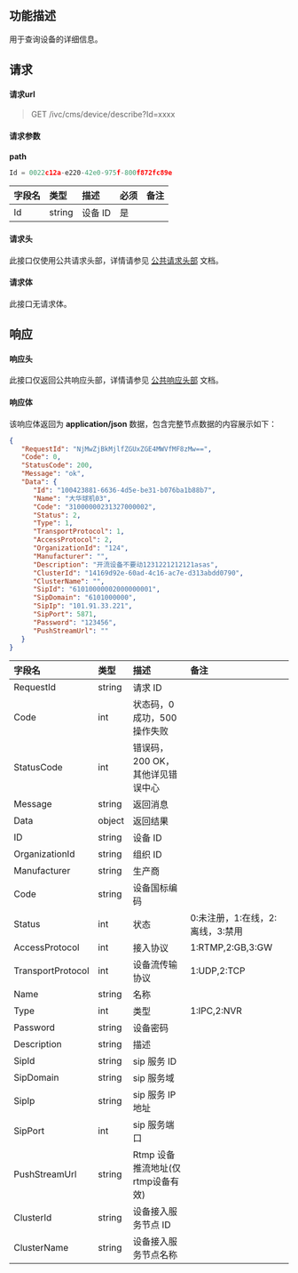 ## 功能描述

用于查询设备的详细信息。

## 请求

#### 请求url

> GET /ivc/cms/device/describe?Id=xxxx

#### 请求参数

**path**

```js
Id = 0022c12a-e220-42e0-975f-800f872fc89e
```

| 字段名 | 类型   | 描述   | 必须 | 备注 |
| :----- | :----- | :----- | :--- | :--- |
| Id     | string | 设备 ID | 是   |      |


#### 请求头

此接口仅使用公共请求头部，详情请参见 [公共请求头部](https://cloud.tencent.com/document/product/1344/50451) 文档。

#### 请求体

此接口无请求体。

## 响应

#### 响应头

此接口仅返回公共响应头部，详情请参见 [公共响应头部](https://cloud.tencent.com/document/product/1344/50452) 文档。

#### 响应体

该响应体返回为 **application/json** 数据，包含完整节点数据的内容展示如下：

```json
{
   "RequestId": "NjMwZjBkMjlfZGUxZGE4MWVfMF8zMw==",
   "Code": 0,
   "StatusCode": 200,
   "Message": "ok",
   "Data": {
      "Id": "100423881-6636-4d5e-be31-b076ba1b88b7",
      "Name": "大华球机03",
      "Code": "31000000231327000002",
      "Status": 2,
      "Type": 1,
      "TransportProtocol": 1,
      "AccessProtocol": 2,
      "OrganizationId": "124",
      "Manufacturer": "",
      "Description": "开流设备不要动1231221212121asas",
      "ClusterId": "14169d92e-60ad-4c16-ac7e-d313abdd0790",
      "ClusterName": "",
      "SipId": "61010000002000000001",
      "SipDomain": "6101000000",
      "SipIp": "101.91.33.221",
      "SipPort": 5871,
      "Password": "123456",
      "PushStreamUrl": ""
   }
}
```

| 字段名     | 类型   | 描述                             | 备注 |
| :--------- | :----- | :------------------------------- | :--- |
| RequestId  | string | 请求 ID                           |      |
| Code       | int    | 状态码，0 成功，500 操作失败     |      |
| StatusCode | int    | 错误码，200 OK，其他详见错误中心 |      |
| Message    | string | 返回消息                         |      |
| Data       | object | 返回结果                         |      |
| ID               | string | 设备 ID                           |                                  |
| OrganizationId    | string | 组织 ID                           |                                  |
| Manufacturer      | string | 生产商                           |                                  |
| Code              | string | 设备国标编码                     |                                  |
| Status            | int    | 状态                             | 0:未注册，1:在线，2:离线，3:禁用 |
| AccessProtocol    | int    | 接入协议                         | 1:RTMP,2:GB,3:GW                 |
| TransportProtocol | int    | 设备流传输协议                   | 1:UDP,2:TCP                      |
| Name              | string | 名称                             |                                  |
| Type              | int    | 类型                             | 1:IPC,2:NVR                      |
| Password          | string | 设备密码                         |                                  |
| Description       | string | 描述                             |                                  |
| SipId             | string | sip 服务 ID                        |                                  |
| SipDomain         | string | sip 服务域                        |                                  |
| SipIp             | string | sip 服务 IP 地址                    |                                  |
| SipPort           | int    | sip 服务端口                      |                                  |
| PushStreamUrl     | string | Rtmp 设备推流地址(仅rtmp设备有效) |                                  |
| ClusterId         | string | 设备接入服务节点 ID              |                                  |
| ClusterName       | string | 设备接入服务节点名称             |                                  |
